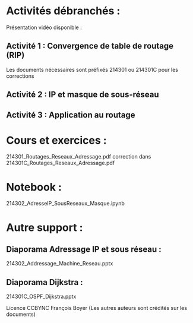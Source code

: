 # Activités débranchés :

Présentation vidéo disponible :


## Activité 1 : Convergence de table de routage (RIP)
Les documents nécessaires sont préfixés 214301 ou 214301C pour les corrections

## Activité 2 : IP et masque de sous-réseau

## Activité 3 : Application au routage

# Cours et exercices :

214301_Routages_Reseaux_Adressage.pdf
correction dans 214301C_Routages_Reseaux_Adressage.pdf

# Notebook :
214302_AdresseIP_SousReseaux_Masque.ipynb


# Autre support :

## Diaporama Adressage IP et sous réseau :
214302_Addressage_Machine_Reseau.pptx

## Diaporama Dijkstra :
214301C_OSPF_Dijkstra.pptx



Licence CCBYNC François Boyer (Les autres auteurs sont crédités sur les documents)
